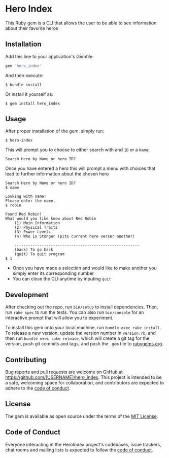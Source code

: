 # Hero Index

This Ruby gem is a CLI that allows the user to be able to see information about their favorite heros 

## Installation

Add this line to your application's Gemfile:

```ruby
gem 'hero_index'
```

And then execute:

    $ bundle install

Or install it yourself as:

    $ gem install hero_index

## Usage
After proper installation of the gem, simply run:
    
    $ hero-index

This will prompt you to choose to either search with and `ID` or a `Name`:

    Search Hero by Name or hero ID?

Once you have entered a hero this will prompt a menu with choices that lead to further information about the chosen hero

    Search Hero by Name or hero ID?
    $ name

    Looking with name!
    Please enter the name.
    $ robin

    Found Red Robin!
    What would you like know about Red Robin
        (1) Main Information
        (2) Physical Traits
        (3) Power Levels
        (4) Who Is Stonger (pits current hero verser another)

        -------------------------------------------------------
        (back) To go back
        (quit) To quit program
    $ 1

- Once you have made a selection and would like to make another you simply enter its corresponding number
- You can close the CLI anytime by inputing `quit`

## Development

After checking out the repo, run `bin/setup` to install dependencies. Then, run `rake spec` to run the tests. You can also run `bin/console` for an interactive prompt that will allow you to experiment.

To install this gem onto your local machine, run `bundle exec rake install`. To release a new version, update the version number in `version.rb`, and then run `bundle exec rake release`, which will create a git tag for the version, push git commits and tags, and push the `.gem` file to [rubygems.org](https://rubygems.org).

## Contributing

Bug reports and pull requests are welcome on GitHub at https://github.com/[USERNAME]/hero_index. This project is intended to be a safe, welcoming space for collaboration, and contributors are expected to adhere to the [code of conduct](https://github.com/[USERNAME]/hero_index/blob/master/CODE_OF_CONDUCT.md).


## License

The gem is available as open source under the terms of the [MIT License](https://opensource.org/licenses/MIT).

## Code of Conduct

Everyone interacting in the HeroIndex project's codebases, issue trackers, chat rooms and mailing lists is expected to follow the [code of conduct](https://github.com/[USERNAME]/hero_index/blob/master/CODE_OF_CONDUCT.md).
